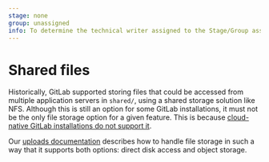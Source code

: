 ```yaml
---
stage: none
group: unassigned
info: To determine the technical writer assigned to the Stage/Group associated with this page, see https://about.gitlab.com/handbook/engineering/ux/technical-writing/#assignments
---
```


# Shared files

Historically, GitLab supported storing files that could be accessed from multiple application
servers in `shared/`, using a shared storage solution like NFS. Although this is still an option for
some GitLab installations, it must not be the only file storage option for a given feature. This is
because [cloud-native GitLab installations do not support it](architecture.md#adapting-existing-and-introducing-new-components).

Our [uploads documentation](uploads.md) describes how to handle file storage in
such a way that it supports both options: direct disk access and object storage.

